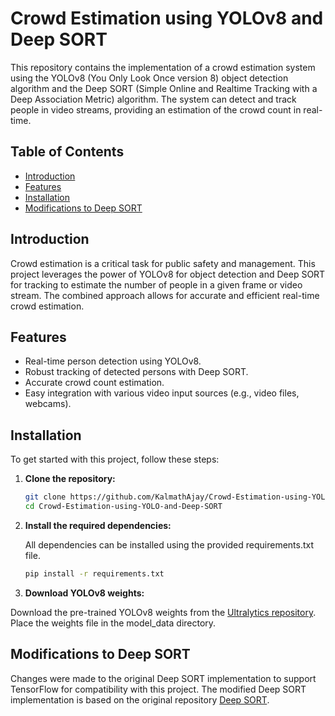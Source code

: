 # Crowd Estimation using YOLOv8 and Deep SORT

This repository contains the implementation of a crowd estimation system using the YOLOv8 (You Only Look Once version 8) object detection algorithm and the Deep SORT (Simple Online and Realtime Tracking with a Deep Association Metric) algorithm. The system can detect and track people in video streams, providing an estimation of the crowd count in real-time.

## Table of Contents

- [Introduction](#introduction)
- [Features](#features)
- [Installation](#installation)
- [Modifications to Deep SORT](#modifications-to-deep-sort)

## Introduction

Crowd estimation is a critical task for public safety and management. This project leverages the power of YOLOv8 for object detection and Deep SORT for tracking to estimate the number of people in a given frame or video stream. The combined approach allows for accurate and efficient real-time crowd estimation.

## Features

- Real-time person detection using YOLOv8.
- Robust tracking of detected persons with Deep SORT.
- Accurate crowd count estimation.
- Easy integration with various video input sources (e.g., video files, webcams).

## Installation

To get started with this project, follow these steps:

1. **Clone the repository:**

   ```bash
   git clone https://github.com/KalmathAjay/Crowd-Estimation-using-YOLO-and-Deep-SORT.git
   cd Crowd-Estimation-using-YOLO-and-Deep-SORT
   ```

2. **Install the required dependencies:**

   All dependencies can be installed using the provided requirements.txt file.

   ```bash
   pip install -r requirements.txt
   ```

3. **Download YOLOv8 weights:**

Download the pre-trained YOLOv8 weights from the [Ultralytics repository](https://github.com/ultralytics/ultralytics).
Place the weights file in the model_data directory.

## Modifications to Deep SORT

Changes were made to the original Deep SORT implementation to support TensorFlow for compatibility with this project. The modified Deep SORT implementation is based on the original repository [Deep SORT](https://github.com/nwojke/deep_sort).
